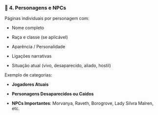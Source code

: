### 🧙 **4. Personagens e NPCs**

Páginas individuais por personagem com:

- Nome completo
    
- Raça e classe (se aplicável)
    
- Aparência / Personalidade
    
- Ligações narrativas
    
- Situação atual (vivo, desaparecido, aliado, hostil)
    

Exemplo de categorias:

- **Jogadores Atuais**
    
- **Personagens Desaparecidos ou Caídos**
    
- **NPCs Importantes**: Morvanya, Raveth, Borogrove, Lady Silvra Malren, etc.